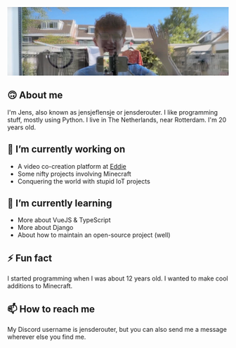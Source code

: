 ![](image%20(15).png)

## 🙃 About me
I'm Jens, also known as jensjeflensje or jensderouter. I like programming stuff, mostly using Python. I live in The Netherlands, near Rotterdam. I'm 20 years old.

## 🔭 I’m currently working on
- A video co-creation platform at [Eddie](https://eddie.film)
- Some nifty projects involving Minecraft
- Conquering the world with stupid IoT projects

## 🌱 I’m currently learning
- More about VueJS & TypeScript
- More about Django
- About how to maintain an open-source project (well)

## ⚡ Fun fact
I started programming when I was about 12 years old. I wanted to make cool additions to Minecraft.

## 📫 How to reach me
My Discord username is jensderouter, but you can also send me a message wherever else you find me.
